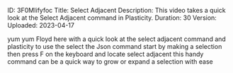 ID: 3F0MIifyfoc
Title: Select Adjacent
Description: This video takes a quick look at the Select Adjacent command in Plasticity.
Duration: 30
Version: 
Uploaded: 2023-04-17

yum yum
Floyd here with a quick look at the
select adjacent command and plasticity
to use the select the Json command start
by making a selection then press F on
the keyboard and locate select adjacent
this handy command can be a quick way to
grow or expand a selection with ease